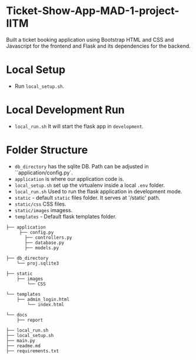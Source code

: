 # Ticket-Show-App-MAD-1-project-IITM
Built a ticket booking application using Bootstrap HTML and CSS and Javascript for the frontend and Flask and its dependencies for the backend.


# Local Setup
- Run `local_setup.sh`.


# Local Development Run
- `local_run.sh` It will start the flask app in `development`.



# Folder Structure

- `db_directory` has the sqlite DB. Path can be adjusted in ``application/config.py`.
- `application` is where our application code is.
- `local_setup.sh` set up the virtualenv inside a local `.env` folder.
- `local_run.sh`  Used to run the flask application in development mode.
- `static` - default `static` files folder. It serves at '/static' path.
- `static/css` CSS files.
- `static/images` imagess.
- `templates` - Default flask templates folder.

```
├── application
     ├── config.py
       ├── controllers.py
       ├── database.py
       ├── models.py

├── db_directory
    └── proj.sqlite3

├── static
    ├── images
    	└── CSS

└── templates
    ├── admin_login.html
    	└── index.html

└── docs
    ├── report

├── local_run.sh
├── local_setup.sh
├── main.py
├── readme.md
├── requirements.txt
```
